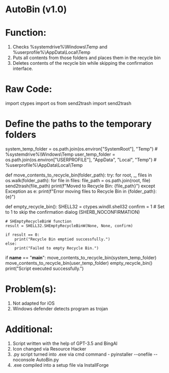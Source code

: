 # AutoBin (v1.0)

# Function:

1. Checks %systemdrive%\Windows\Temp and %userprofile%\AppData\Local\Temp
2. Puts all contents from those folders and places them in the recycle bin
3. Deletes contents of the recycle bin while skipping the confirmation interface.

# Raw Code:

import ctypes
import os
from send2trash import send2trash

# Define the paths to the temporary folders
system_temp_folder = os.path.join(os.environ["SystemRoot"], "Temp")  # %systemdrive%\Windows\Temp
user_temp_folder = os.path.join(os.environ["USERPROFILE"], "AppData", "Local", "Temp")  # %userprofile%\AppData\Local\Temp

def move_contents_to_recycle_bin(folder_path):
    try:
        for root, _, files in os.walk(folder_path):
            for file in files:
                file_path = os.path.join(root, file)
                send2trash(file_path)
                print(f"Moved to Recycle Bin: {file_path}")
    except Exception as e:
        print(f"Error moving files to Recycle Bin in {folder_path}: {e}")

def empty_recycle_bin():
    SHELL32 = ctypes.windll.shell32
    confirm = 1  # Set to 1 to skip the confirmation dialog (SHERB_NOCONFIRMATION)

    # SHEmptyRecycleBinW function
    result = SHELL32.SHEmptyRecycleBinW(None, None, confirm)
    
    if result == 0:
        print("Recycle Bin emptied successfully.")
    else:
        print("Failed to empty Recycle Bin.")

if __name__ == "__main__":
    move_contents_to_recycle_bin(system_temp_folder)
    move_contents_to_recycle_bin(user_temp_folder)
    empty_recycle_bin()
    print("Script executed successfully.")

# Problem(s):

1. Not adapted for iOS
2. Windows defender detects program as trojan

# Additional:

1. Script written with the help of GPT-3.5 and BingAI
2. Icon changed via Resource Hacker
3. .py script turned into .exe via cmd command - pyinstaller --onefile --noconsole AutoBin.py
4. .exe compiled into a setup file via InstallForge

